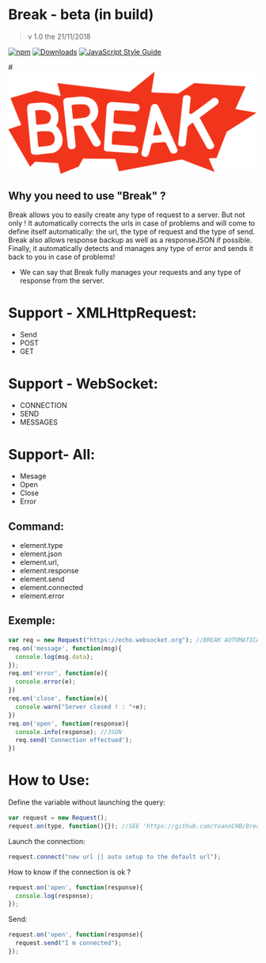 # Break - beta (in build)

> v 1.0 the 21/11/2018

[![npm](https://img.shields.io/npm/v/anticore.svg?style=plastic)]()
[![Downloads](https://img.shields.io/npm/dt/anticore.svg?style=plastic)]()
[![JavaScript Style Guide](https://img.shields.io/badge/code_style-standard-brightgreen.svg)](https://standardjs.com)

#<img alt="Break" title="Break" src="img/break.png"/>

## Why you need to use "Break" ?

Break allows you to easily create any type of request to a server. But not only ! It automatically corrects the urls in case of problems and will come to define itself automatically: the url, the type of request and the type of send. Break also allows response backup as well as a responseJSON if possible. Finally, it automatically detects and manages any type of error and sends it back to you in case of problems!
* We can say that Break fully manages your requests and any type of response from the server.

# Support - XMLHttpRequest:
* Send
* POST
* GET

# Support - WebSocket:
* CONNECTION
* SEND
* MESSAGES

# Support- All:
* Mesage
* Open
* Close
* Error

Command:
---------------------------------------------------------------------
* element.type
* element.json
* element.url, 
* element.response
* element.send
* element.connected
* element.error

Exemple:
-------------------------------------------------
```js
var req = new Request("https://echo.websocket.org"); //BREAK AUTOMATICALLY SET THE URL ON 'wss://echo.websocket.org'
req.on('message', function(msg){
  console.log(msg.data);
});
req.on('error', function(e){
  console.error(e);
})
req.on('close', function(e){
  console.warn("Server closed ! : "+e);
})
req.on('open', function(response){
  console.info(response); //JSON
  req.send('Connection effectued');
})
```

# How to Use:

Define the variable without launching the query:

```js
var request = new Request();
request.on(type, function(){}); //SEE 'https://github.com/YoannCHB/Break/blob/master/README.md#command'
```

Launch the connection:

```js
request.connect("new url || auto setup to the default url");
```

How to know if the connection is ok ?

```js
request.on('open', function(response){
  console.log(response);
});
```
Send:
```js
request.on('open', function(response){
  request.send("I m connected");
});
```
